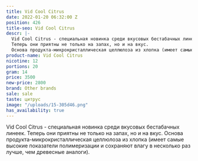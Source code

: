 ```yaml
---
title: Vid Cool Citrus
date: 2022-01-20 06:32:00 Z
position: 426
title-seo: Vid Cool Citrus
descr: |-
  Vid Cool Citrus - cпециальная новинка среди вкусовых бестабачных линеек.
  Теперь они приятны не только на запах, но и на вкус.
  Основа продукта-микрокристаллическая целлюлоза из хлопка (имеет самые высокие показатели полимеризации и сохраняют влагу в несколько раз лучше, чем древесные аналоги).
product-name: Vid Cool Citrus
nicotine: 12
portions: 20
gram: 14
price: 3500
new-price: 2800
brand: Other brands
sale: sale
taste: цитрус
image: "/uploads/15-305d46.png"
has_availability: true
---
```


Vid Cool Citrus - cпециальная новинка среди вкусовых бестабачных линеек.
Теперь они приятны не только на запах, но и на вкус.
Основа продукта-микрокристаллическая целлюлоза из хлопка (имеет самые высокие показатели полимеризации и сохраняют влагу в несколько раз лучше, чем древесные аналоги).